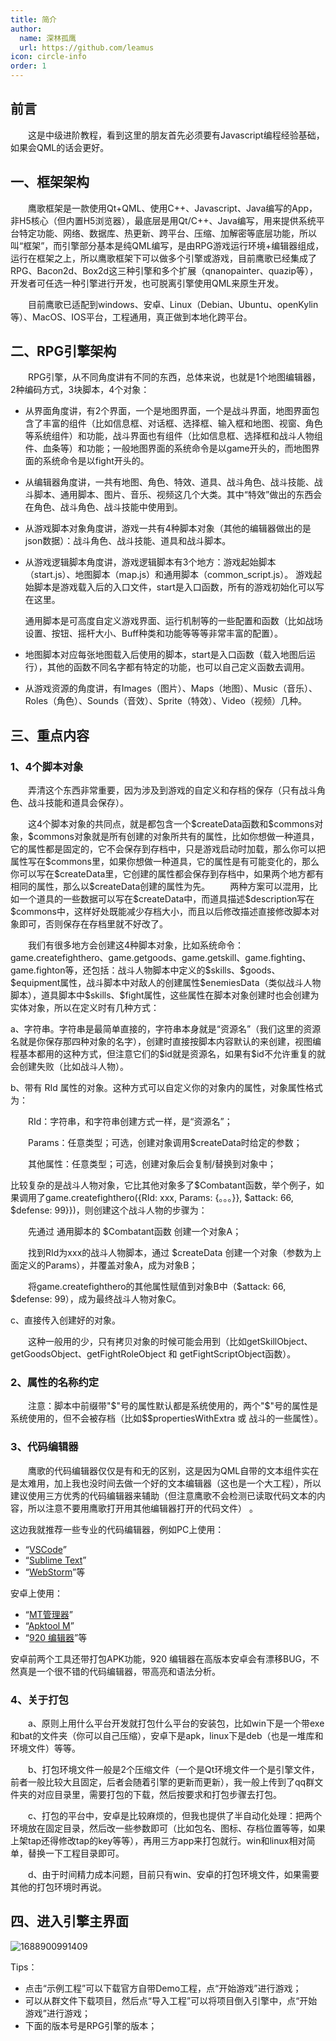 ```yaml
---
title: 简介
author:
  name: 深林孤鹰
  url: https://github.com/leamus
icon: circle-info
order: 1
---
```


## 前言

&emsp;&emsp;这是中级进阶教程，看到这里的朋友首先必须要有Javascript编程经验基础，如果会QML的话会更好。

## 一、框架架构

&emsp;&emsp;鹰歌框架是一款使用Qt+QML、使用C++、Javascript、Java编写的App，非H5核心（但内置H5浏览器），最底层是用Qt/C++、Java编写，用来提供系统平台特定功能、网络、数据库、热更新、跨平台、压缩、加解密等底层功能，所以叫“框架”，而引擎部分基本是纯QML编写，是由RPG游戏运行环境+编辑器组成，运行在框架之上，所以鹰歌框架下可以做多个引擎或游戏，目前鹰歌已经集成了RPG、Bacon2d、Box2d这三种引擎和多个扩展（qnanopainter、quazip等），开发者可任选一种引擎进行开发，也可脱离引擎使用QML来原生开发。

&emsp;&emsp;目前鹰歌已适配到windows、安卓、Linux（Debian、Ubuntu、openKylin等）、MacOS、IOS平台，工程通用，真正做到本地化跨平台。

## 二、RPG引擎架构

&emsp;&emsp;RPG引擎，从不同角度讲有不同的东西，总体来说，也就是1个地图编辑器，2种编码方式，3块脚本，4个对象：

* 从界面角度讲，有2个界面，一个是地图界面，一个是战斗界面，地图界面包含了丰富的组件（比如信息框、对话框、选择框、输入框和地图、视窗、角色等系统组件）和功能，战斗界面也有组件（比如信息框、选择框和战斗人物组件、血条等）和功能；一般地图界面的系统命令是以game开头的，而地图界面的系统命令是以fight开头的。
* 从编辑器角度讲，一共有地图、角色、特效、道具、战斗角色、战斗技能、战斗脚本、通用脚本、图片、音乐、视频这几个大类。其中“特效”做出的东西会在角色、战斗角色、战斗技能中使用到。
* 从游戏脚本对象角度讲，游戏一共有4种脚本对象（其他的编辑器做出的是json数据）：战斗角色、战斗技能、道具和战斗脚本。
* 从游戏逻辑脚本角度讲，游戏逻辑脚本有3个地方：游戏起始脚本（start.js）、地图脚本（map.js）和通用脚本（common_script.js）。
  游戏起始脚本是游戏载入后的入口文件，start是入口函数，所有的游戏初始化可以写在这里。

  通用脚本是可高度自定义游戏界面、运行机制等的一些配置和函数（比如战场设置、按钮、摇杆大小、Buff种类和功能等等等非常丰富的配置）。
* 地图脚本对应每张地图载入后使用的脚本，start是入口函数（载入地图后运行），其他的函数不同名字都有特定的功能，也可以自己定义函数去调用。
* 从游戏资源的角度讲，有Images（图片）、Maps（地图）、Music（音乐）、Roles（角色）、Sounds（音效）、Sprite（特效）、Video（视频）几种。

## 三、重点内容

### 1、4个脚本对象

&emsp;&emsp;弄清这个东西非常重要，因为涉及到游戏的自定义和存档的保存（只有战斗角色、战斗技能和道具会保存）。

&emsp;&emsp;这4个脚本对象的共同点，就是都包含一个\$createData函数和\$commons对象，\$commons对象就是所有创建的对象所共有的属性，比如你想做一种道具，它的属性都是固定的，它不会保存到存档中，只是游戏启动时加载，那么你可以把属性写在\$commons里，如果你想做一种道具，它的属性是有可能变化的，那么你可以写在\$createData里，它创建的属性都会保存到存档中，如果两个地方都有相同的属性，那么以\$createData创建的属性为先。
&emsp;&emsp;两种方案可以混用，比如一个道具的一些数据可以写在\$createData中，而道具描述\$description写在\$commons中，这样好处既能减少存档大小，而且以后修改描述直接修改脚本对象即可，否则保存在存档里就不好改了。

&emsp;&emsp;我们有很多地方会创建这4种脚本对象，比如系统命令：game.createfighthero、game.getgoods、game.getskill、game.fighting、game.fighton等，还包括：战斗人物脚本中定义的\$skills、\$goods、\$equipment属性，战斗脚本中对敌人的创建属性\$enemiesData（类似战斗人物脚本），道具脚本中\$skills、\$fight属性，这些属性在脚本对象创建时也会创建为实体对象，所以在定义时有几种方式：

a、字符串。字符串是最简单直接的，字符串本身就是“资源名”（我们这里的资源名就是你保存那四种对象的名字），创建时直接按脚本内容默认的来创建，视图编程基本都用的这种方式，但注意它们的\$id就是资源名，如果有\$id不允许重复的就会创建失败（比如战斗人物）。

b、带有 RId 属性的对象。这种方式可以自定义你的对象内的属性，对象属性格式为：

&emsp;&emsp;RId：字符串，和字符串创建方式一样，是“资源名”；

&emsp;&emsp;Params：任意类型；可选，创建对象调用\$createData时给定的参数；

&emsp;&emsp;其他属性：任意类型；可选，创建对象后会复制/替换到对象中；

比较复杂的是战斗人物对象，它比其他对象多了\$Combatant函数，举个例子，如果调用了game.createfighthero({RId: xxx, Params: {。。。}}, \$attack: 66, \$defense: 99}})，则创建这个战斗人物的步骤为：

&emsp;&emsp;先通过 通用脚本的 \$Combatant函数 创建一个对象A；

&emsp;&emsp;找到RId为xxx的战斗人物脚本，通过 \$createData 创建一个对象（参数为上面定义的Params），并覆盖对象A，成为对象B；

&emsp;&emsp;将game.createfighthero的其他属性赋值到对象B中（\$attack: 66, \$defense: 99），成为最终战斗人物对象C。

c、直接传入创建好的对象。

&emsp;&emsp;这种一般用的少，只有拷贝对象的时候可能会用到（比如getSkillObject、getGoodsObject、getFightRoleObject 和 getFightScriptObject函数）。

### 2、属性的名称约定

&emsp;&emsp;注意：脚本中前缀带\"\$\"号的属性默认都是系统使用的，两个\"\$\"号的属性是系统使用的，但不会被存档（比如\$\$propertiesWithExtra 或 战斗的一些属性）。

### 3、代码编辑器

&emsp;&emsp;鹰歌的代码编辑器仅仅是有和无的区别，这是因为QML自带的文本组件实在是太难用，加上我也没时间去做一个好的文本编辑器（这也是一个大工程），所以建议使用三方优秀的代码编辑器来辅助（但注意鹰歌不会检测已读取代码文本的内容，所以注意不要用鹰歌打开用其他编辑器打开的代码文件） 。

这边我就推荐一些专业的代码编辑器，例如PC上使用：

* “[VSCode](https://code.visualstudio.com/)”
* “[Sublime Text](https://www.sublimetext.com/)”
* “[WebStorm](https://www.sublimetext.com/)”等

安卓上使用：

* “[MT管理器](https://mt2.cn/)”
* “[Apktool M](https://maximoff.su/apktool/?lang=zh)”
* “[920 编辑器](https://github.com/jecelyin/920-text-editor-v2/releases)”等

安卓前两个工具还带打包APK功能，920 编辑器在高版本安卓会有漂移BUG，不然真是一个很不错的代码编辑器，带高亮和语法分析。

### 4、关于打包

&emsp;&emsp;a、原则上用什么平台开发就打包什么平台的安装包，比如win下是一个带exe和bat的文件夹（你可以自己压缩），安卓下是apk，linux下是deb（也是一堆库和环境文件）等等。

&emsp;&emsp;b、打包环境文件一般是2个压缩文件（一个是Qt环境文件一个是引擎文件，前者一般比较大且固定，后者会随着引擎的更新而更新），我一般上传到了qq群文件夹的对应目录里，需要打包的下载，然后按要求和打包步骤去打包。

&emsp;&emsp;c、打包的平台中，安卓是比较麻烦的，但我也提供了半自动化处理：把两个环境放在固定目录，然后改一些参数即可（比如包名、图标、存档位置等等，如果上架tap还得修改tap的key等等），再用三方app来打包就行。win和linux相对简单，替换一下工程目录即可。

&emsp;&emsp;d、由于时间精力成本问题，目前只有win、安卓的打包环境文件，如果需要其他的打包环境时再说。

## 四、进入引擎主界面

  ![1688900991409](image/0.简介/1697502868369.png)

Tips：

* 点击“示例工程”可以下载官方自带Demo工程，点“开始游戏”进行游戏；
* 可以从群文件下载项目，然后点“导入工程”可以将项目倒入引擎中，点“开始游戏”进行游戏；
* 下面的版本号是RPG引擎的版本；
